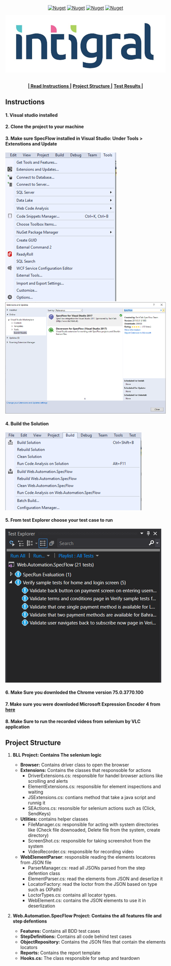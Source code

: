 
<!-- PROJECT SHIELDS -->
<p align="center">
    <a href="https://specflow.org/" alt="SpecFlow">
        <img alt="Nuget" src="https://img.shields.io/nuget/dt/SpecFlow.svg?label=SpecFlow&logo=SpecFlow"></a>   
  <a href="https://www.seleniumhq.org/.org" alt="Selenium">
        <img alt="Nuget" src="https://img.shields.io/nuget/v/selenium.webdriver.svg"></a>
  <a href="https://fluentAssertions.com" alt="FluentAssertions">
        <img alt="Nuget" src="https://img.shields.io/nuget/dt/FluentAssertions.svg?label=FluentAssertions&logo=FluentAssertions"></a>
  <a href="https://nunit.org" alt="NUnit">
        <img alt="Nuget" src="https://img.shields.io/nuget/dt/NUnit.svg?label=NUnit&logo=NUnit"></a>
</p>

<p align="center">
  <a href="https://github.com/mahmoudazaid/Integral">
    <img src="images/Logo.jpg" alt="Logo">
  </a>
    
  <p align="center">
    <br />
    <a href="#instructions"><strong>| Read Instructions |</strong></a>
    <a href="#project-structure"><strong> Project Structure |</strong></a>
    <a href="https://github.com/mahmoudazaid/Integral/tree/master/TestResults"><strong>Test Results |</strong></a>    
    <br />    
  </p>
</p>


## Instructions
<h4> 1. Visual studio installed</h4>
<h4> 2. Clone the project to your machine</h4>
<h4> 3. Make sure SpecFlow installed in Visual Studio: Under Tools > Extenstions and Update</h4>
<img src="images/Extensions.png">
<img src="images/specflow.png">
<h4>4. Build the Solution</h4>
<img src="images/build.png">
<h4>5. From test Explorer choose your test case to run</h4>
<img src="images/TestExplorer.png">
<h4>6. Make Sure you downloded the Chrome version 75.0.3770.100 </h4>
<h4>7. Make sure you were downloded Microsoft Expression Encoder 4 from <a href="https://www.microsoft.com/en-sa/download/details.aspx?id=18974">here</a>
 </h4>
 <h4>8. Make Sure to run the recorded videos from selenium by VLC application</h4>

## Project Structure 
1. <strong>BLL Project: Contains The selenium logic</strong>
    * <strong>Browser:</strong> Contains driver class to open the browser
    * <strong>Extensions:</strong> Contains the classes that responsoble for actions
        * DriverExtensions.cs: responsible for handel browser actions like scrolling and alerts
        * ElementExtensions.cs: responsible for element inspections and waiting
        * JSExtensions.cs: contians method that take a java script and runnig it
        * SEActions.cs: resonsible for selenium actions such as (Click, SendKeys)
    * <strong>Utlities:</strong> contains helper classes
        * FileManager.cs: responsible for acting with system directories like (Check file downoaded, Delete file from the system, create directory)
        * ScreenShot.cs: responsible for taking screenshot from the system
        * VideoRecorder.cs: responsible for recording video
    * <strong>WebElementParser</strong>: responsible reading the elements locatores from JSON file
        * ParserManager.cs: read all JSONs parsed from the step defention class
        * ElementParser.cs: read the elements from JSON and deserlize it
        * LocatorFactory: read the loctor from the JSON based on type such as (XPath)
        * LoctorTypes.cs: contains all locator types.
        * WebElement.cs: contains the JSON elements to use it in deserlization
   
2. <strong>Web.Automation.SpecFlow Project: Contains the all features file and step defentions</strong>
    * <strong>Features:</strong> Contains all BDD test cases
    * <strong>StepDefinitions:</strong> Contains all code behind test cases
    * <strong>ObjectRepository:</strong> Contains the JSON files that contain the elements locators 
    * <strong>Reports:</strong> Contains the report template
    * <strong>Hooks.cs:</strong> The class responsible for setup and teardown 
